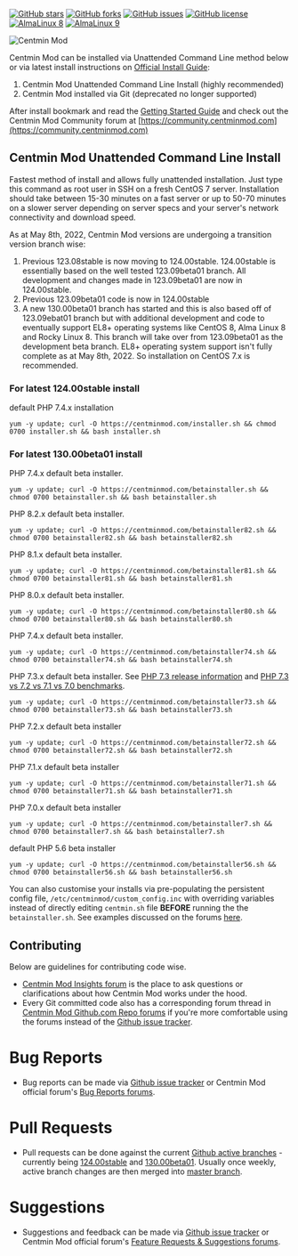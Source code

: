 [![GitHub stars](https://img.shields.io/github/stars/centminmod/centminmod.svg?style=flat-square)](https://github.com/centminmod/centminmod/stargazers) [![GitHub forks](https://img.shields.io/github/forks/centminmod/centminmod.svg?style=flat-square)](https://github.com/centminmod/centminmod/network) [![GitHub issues](https://img.shields.io/github/issues/centminmod/centminmod.svg?style=flat-square)](https://github.com/centminmod/centminmod/issues) [![GitHub license](https://img.shields.io/badge/license-GPL-blue.svg?style=flat-square)](https://raw.githubusercontent.com/centminmod/centminmod/master/license.txt) [![AlmaLinux 8](https://github.com/centminmod/centminmod-workflows/actions/workflows/main.yml/badge.svg?branch=master)](https://github.com/centminmod/centminmod-workflows/actions/workflows/main.yml) [![AlmaLinux 9](https://github.com/centminmod/centminmod-workflows/actions/workflows/almalinux9.yml/badge.svg)](https://github.com/centminmod/centminmod-workflows/actions/workflows/almalinux9.yml)

![Centmin Mod](/centmin-mod-logo2.jpg)

Centmin Mod can be installed via Unattended Command Line method below or via latest install instructions on [Official Install Guide](https://centminmod.com/install.html):

1. Centmin Mod Unattended Command Line Install (highly recommended)
2. Centmin Mod installed via Git (deprecated no longer supported)

After install bookmark and read the [Getting Started Guide](https://centminmod.com/getstarted.html) and check out the Centmin Mod Community forum at [https://community.centminmod.com](https://community.centminmod.com)

## Centmin Mod Unattended Command Line Install

Fastest method of install and allows fully unattended installation. Just type this command as root user in SSH on a fresh CentOS 7 server. Installation should take between 15-30 minutes on a fast server or up to 50-70 minutes on a slower server depending on server specs and your server's network connectivity and download speed.

As at May 8th, 2022, Centmin Mod versions are undergoing a transition version branch wise:

1. Previous 123.08stable is now moving to 124.00stable. 124.00stable is essentially based on the well tested 123.09beta01 branch. All development and changes made in 123.09beta01 are now in 124.00stable.
2. Previous 123.09beta01 code is now in 124.00stable
3. A new 130.00beta01 branch has started and this is also based off of 123.09ebat01 branch but with additional development and code to eventually support EL8+ operating systems like CentOS 8, Alma Linux 8 and Rocky Linux 8. This branch will take over from 123.09beta01 as the development beta branch. EL8+ operating system support isn't fully complete as at May 8th, 2022. So installation on CentOS 7.x is recommended.

### For latest 124.00stable install

default PHP 7.4.x installation

    yum -y update; curl -O https://centminmod.com/installer.sh && chmod 0700 installer.sh && bash installer.sh

### For latest 130.00beta01 install

PHP 7.4.x default beta installer.

    yum -y update; curl -O https://centminmod.com/betainstaller.sh && chmod 0700 betainstaller.sh && bash betainstaller.sh

PHP 8.2.x default beta installer.

    yum -y update; curl -O https://centminmod.com/betainstaller82.sh && chmod 0700 betainstaller82.sh && bash betainstaller82.sh

PHP 8.1.x default beta installer.

    yum -y update; curl -O https://centminmod.com/betainstaller81.sh && chmod 0700 betainstaller81.sh && bash betainstaller81.sh

PHP 8.0.x default beta installer.

    yum -y update; curl -O https://centminmod.com/betainstaller80.sh && chmod 0700 betainstaller80.sh && bash betainstaller80.sh

PHP 7.4.x default beta installer.

    yum -y update; curl -O https://centminmod.com/betainstaller74.sh && chmod 0700 betainstaller74.sh && bash betainstaller74.sh

PHP 7.3.x default beta installer. See [PHP 7.3 release information](https://community.centminmod.com/threads/php-7-3-0-7-2-13-7-1-25-7-0-33-5-6-39-released.16184/) and [PHP 7.3 vs 7.2 vs 7.1 vs 7.0 benchmarks](https://community.centminmod.com/threads/php-7-3-vs-7-2-vs-7-1-vs-7-0-php-fpm-benchmarks.16090/).

    yum -y update; curl -O https://centminmod.com/betainstaller73.sh && chmod 0700 betainstaller73.sh && bash betainstaller73.sh

PHP 7.2.x default beta installer

    yum -y update; curl -O https://centminmod.com/betainstaller72.sh && chmod 0700 betainstaller72.sh && bash betainstaller72.sh

PHP 7.1.x default beta installer

    yum -y update; curl -O https://centminmod.com/betainstaller71.sh && chmod 0700 betainstaller71.sh && bash betainstaller71.sh

PHP 7.0.x default beta installer

    yum -y update; curl -O https://centminmod.com/betainstaller7.sh && chmod 0700 betainstaller7.sh && bash betainstaller7.sh

default PHP 5.6 beta installer

    yum -y update; curl -O https://centminmod.com/betainstaller56.sh && chmod 0700 betainstaller56.sh && bash betainstaller56.sh

You can also customise your installs via pre-populating the persistent config file, `/etc/centminmod/custom_config.inc` with overriding variables instead of directly editing `centmin.sh` file **BEFORE** running the the `betainstaller.sh`. See examples discussed on the forums [here](https://community.centminmod.com/threads/discussion-how-do-you-initially-install-setup-your-centmin-mod-server.14736/).

## Contributing

Below are guidelines for contributing code wise. 

* [Centmin Mod Insights forum](https://community.centminmod.com/forums/centmin-mod-insights.20/) is the place to ask questions or clarifications about how Centmin Mod works under the hood.
* Every Git committed code also has a corresponding forum thread in [Centmin Mod Github.com Repo forums](https://community.centminmod.com/link-forums/centmin-mod-github-com-repository.13/) if you're more comfortable using the forums instead of the [Github issue tracker](https://github.com/centminmod/centminmod/issues).

# Bug Reports

* Bug reports can be made via [Github issue tracker](https://github.com/centminmod/centminmod/issues) or Centmin Mod official forum's [Bug Reports forums](https://community.centminmod.com/forums/bug-reports.12/).

# Pull Requests

* Pull requests can be done against the current [Github active branches](https://github.com/centminmod/centminmod/branches/active) - currently being [124.00stable](https://github.com/centminmod/centminmod/tree/124.00stable) and [130.00beta01](https://github.com/centminmod/centminmod/tree/130.00beta01). Usually once weekly, active branch changes are then merged into [master branch](https://github.com/centminmod/centminmod).

# Suggestions

* Suggestions and feedback can be made via [Github issue tracker](https://github.com/centminmod/centminmod/issues) or Centmin Mod official forum's [Feature Requests & Suggestions forums](https://community.centminmod.com/forums/feature-requests-suggestions.11/).
